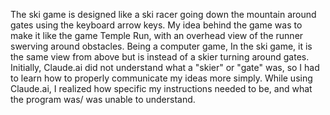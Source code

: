 The ski game is designed like a ski racer going down the mountain around gates using the keyboard arrow keys. My idea behind the game was to make it like the game Temple Run, with an overhead view of the runner swerving around obstacles. Being a computer game,  In the ski game, it is the same view from above but is instead of a skier turning around gates. Initially, Claude.ai did not understand what a "skier" or "gate" was, so I had to learn how to properly communicate my ideas more simply. While using Claude.ai, I realized how specific my instructions needed to be, and what the program was/ was unable to understand. 
